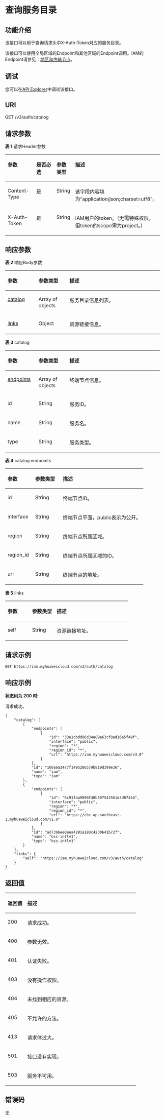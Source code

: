 # 查询服务目录<a name="iam_02_0004"></a>

## 功能介绍<a name="zh-cn_topic_0222037560_section1695283165310"></a>

该接口可以用于查询请求头中X-Auth-Token对应的服务目录。

该接口可以使用全局区域的Endpoint和其他区域的Endpoint调用。IAM的Endpoint请参见：[地区和终端节点](https://developer.huaweicloud.com/endpoint?IAM)。

## 调试<a name="section770385015171"></a>

您可以在[API Explorer](https://apiexplorer.developer.huaweicloud.com/apiexplorer/doc?product=IAM&api=KeystoneShowCatalog)中调试该接口。

## URI<a name="zh-cn_topic_0222037560_section2954123125319"></a>

GET /v3/auth/catalog

## 请求参数<a name="zh-cn_topic_0222037560_section1495683165316"></a>

**表 1**  请求Header参数

<a name="zh-cn_topic_0222037560_HeaderParameter"></a>
<table><thead align="left"><tr id="zh-cn_topic_0222037560_row1695773111534"><th class="cellrowborder" valign="top" width="20%" id="mcps1.2.5.1.1"><p id="zh-cn_topic_0222037560_p179581431105313"><a name="zh-cn_topic_0222037560_p179581431105313"></a><a name="zh-cn_topic_0222037560_p179581431105313"></a>参数</p>
</th>
<th class="cellrowborder" valign="top" width="20%" id="mcps1.2.5.1.2"><p id="zh-cn_topic_0222037560_p10959113165310"><a name="zh-cn_topic_0222037560_p10959113165310"></a><a name="zh-cn_topic_0222037560_p10959113165310"></a>是否必选</p>
</th>
<th class="cellrowborder" valign="top" width="10%" id="mcps1.2.5.1.3"><p id="zh-cn_topic_0222037560_p16959113119533"><a name="zh-cn_topic_0222037560_p16959113119533"></a><a name="zh-cn_topic_0222037560_p16959113119533"></a>参数类型</p>
</th>
<th class="cellrowborder" valign="top" width="50%" id="mcps1.2.5.1.4"><p id="zh-cn_topic_0222037560_p796063165319"><a name="zh-cn_topic_0222037560_p796063165319"></a><a name="zh-cn_topic_0222037560_p796063165319"></a>描述</p>
</th>
</tr>
</thead>
<tbody><tr id="zh-cn_topic_0222037560_row695713317535"><td class="cellrowborder" valign="top" width="20%" headers="mcps1.2.5.1.1 "><p id="zh-cn_topic_0222037560_p1996163116531"><a name="zh-cn_topic_0222037560_p1996163116531"></a><a name="zh-cn_topic_0222037560_p1996163116531"></a>Content-Type</p>
</td>
<td class="cellrowborder" valign="top" width="20%" headers="mcps1.2.5.1.2 "><p id="zh-cn_topic_0222037560_p0962203119538"><a name="zh-cn_topic_0222037560_p0962203119538"></a><a name="zh-cn_topic_0222037560_p0962203119538"></a>是</p>
</td>
<td class="cellrowborder" valign="top" width="10%" headers="mcps1.2.5.1.3 "><p id="zh-cn_topic_0222037560_p69627315536"><a name="zh-cn_topic_0222037560_p69627315536"></a><a name="zh-cn_topic_0222037560_p69627315536"></a>String</p>
</td>
<td class="cellrowborder" valign="top" width="50%" headers="mcps1.2.5.1.4 "><p id="zh-cn_topic_0222037560_p129633313532"><a name="zh-cn_topic_0222037560_p129633313532"></a><a name="zh-cn_topic_0222037560_p129633313532"></a>该字段内容填为“application/json;charset=utf8”。</p>
</td>
</tr>
<tr id="zh-cn_topic_0222037560_row199571731165312"><td class="cellrowborder" valign="top" width="20%" headers="mcps1.2.5.1.1 "><p id="zh-cn_topic_0222037560_p15964231185311"><a name="zh-cn_topic_0222037560_p15964231185311"></a><a name="zh-cn_topic_0222037560_p15964231185311"></a>X-Auth-Token</p>
</td>
<td class="cellrowborder" valign="top" width="20%" headers="mcps1.2.5.1.2 "><p id="zh-cn_topic_0222037560_p59651331115313"><a name="zh-cn_topic_0222037560_p59651331115313"></a><a name="zh-cn_topic_0222037560_p59651331115313"></a>是</p>
</td>
<td class="cellrowborder" valign="top" width="10%" headers="mcps1.2.5.1.3 "><p id="zh-cn_topic_0222037560_p9965143195320"><a name="zh-cn_topic_0222037560_p9965143195320"></a><a name="zh-cn_topic_0222037560_p9965143195320"></a>String</p>
</td>
<td class="cellrowborder" valign="top" width="50%" headers="mcps1.2.5.1.4 "><p id="zh-cn_topic_0222037560_p796615316534"><a name="zh-cn_topic_0222037560_p796615316534"></a><a name="zh-cn_topic_0222037560_p796615316534"></a>IAM用户的token。（无需特殊权限，但token的scope需为project。）</p>
</td>
</tr>
</tbody>
</table>

## 响应参数<a name="zh-cn_topic_0222037560_section696710311532"></a>

**表 2**  响应Body参数

<a name="zh-cn_topic_0222037560_responseParameter"></a>
<table><thead align="left"><tr id="zh-cn_topic_0222037560_row29681731105311"><th class="cellrowborder" valign="top" width="20%" id="mcps1.2.4.1.1"><p id="zh-cn_topic_0222037560_p79701731205315"><a name="zh-cn_topic_0222037560_p79701731205315"></a><a name="zh-cn_topic_0222037560_p79701731205315"></a>参数</p>
</th>
<th class="cellrowborder" valign="top" width="20%" id="mcps1.2.4.1.2"><p id="zh-cn_topic_0222037560_p14971231125312"><a name="zh-cn_topic_0222037560_p14971231125312"></a><a name="zh-cn_topic_0222037560_p14971231125312"></a>参数类型</p>
</th>
<th class="cellrowborder" valign="top" width="60%" id="mcps1.2.4.1.3"><p id="zh-cn_topic_0222037560_p17972331125310"><a name="zh-cn_topic_0222037560_p17972331125310"></a><a name="zh-cn_topic_0222037560_p17972331125310"></a>描述</p>
</th>
</tr>
</thead>
<tbody><tr id="zh-cn_topic_0222037560_row9968103125318"><td class="cellrowborder" valign="top" width="20%" headers="mcps1.2.4.1.1 "><p id="zh-cn_topic_0222037560_p1197373135311"><a name="zh-cn_topic_0222037560_p1197373135311"></a><a name="zh-cn_topic_0222037560_p1197373135311"></a><a href="#zh-cn_topic_0222037560_response_Rs165CatalogArritem">catalog</a></p>
</td>
<td class="cellrowborder" valign="top" width="20%" headers="mcps1.2.4.1.2 "><p id="zh-cn_topic_0222037560_p5973153145319"><a name="zh-cn_topic_0222037560_p5973153145319"></a><a name="zh-cn_topic_0222037560_p5973153145319"></a>Array of objects</p>
</td>
<td class="cellrowborder" valign="top" width="60%" headers="mcps1.2.4.1.3 "><p id="zh-cn_topic_0222037560_p1097417315534"><a name="zh-cn_topic_0222037560_p1097417315534"></a><a name="zh-cn_topic_0222037560_p1097417315534"></a>服务目录信息列表。</p>
</td>
</tr>
<tr id="zh-cn_topic_0222037560_row12968143114535"><td class="cellrowborder" valign="top" width="20%" headers="mcps1.2.4.1.1 "><p id="zh-cn_topic_0222037560_p3975031175317"><a name="zh-cn_topic_0222037560_p3975031175317"></a><a name="zh-cn_topic_0222037560_p3975031175317"></a><a href="#zh-cn_topic_0222037560_response_Rs165Links">links</a></p>
</td>
<td class="cellrowborder" valign="top" width="20%" headers="mcps1.2.4.1.2 "><p id="zh-cn_topic_0222037560_p1976531195312"><a name="zh-cn_topic_0222037560_p1976531195312"></a><a name="zh-cn_topic_0222037560_p1976531195312"></a>Object</p>
</td>
<td class="cellrowborder" valign="top" width="60%" headers="mcps1.2.4.1.3 "><p id="zh-cn_topic_0222037560_p1977113115319"><a name="zh-cn_topic_0222037560_p1977113115319"></a><a name="zh-cn_topic_0222037560_p1977113115319"></a>资源链接信息。</p>
</td>
</tr>
</tbody>
</table>

**表 3**  catalog

<a name="zh-cn_topic_0222037560_response_Rs165CatalogArritem"></a>
<table><thead align="left"><tr id="zh-cn_topic_0222037560_row18978173115317"><th class="cellrowborder" valign="top" width="20%" id="mcps1.2.4.1.1"><p id="zh-cn_topic_0222037560_p20979123125319"><a name="zh-cn_topic_0222037560_p20979123125319"></a><a name="zh-cn_topic_0222037560_p20979123125319"></a>参数</p>
</th>
<th class="cellrowborder" valign="top" width="20%" id="mcps1.2.4.1.2"><p id="zh-cn_topic_0222037560_p13979143114539"><a name="zh-cn_topic_0222037560_p13979143114539"></a><a name="zh-cn_topic_0222037560_p13979143114539"></a>参数类型</p>
</th>
<th class="cellrowborder" valign="top" width="60%" id="mcps1.2.4.1.3"><p id="zh-cn_topic_0222037560_p898073113532"><a name="zh-cn_topic_0222037560_p898073113532"></a><a name="zh-cn_topic_0222037560_p898073113532"></a>描述</p>
</th>
</tr>
</thead>
<tbody><tr id="zh-cn_topic_0222037560_row7978183155310"><td class="cellrowborder" valign="top" width="20%" headers="mcps1.2.4.1.1 "><p id="zh-cn_topic_0222037560_p098115311532"><a name="zh-cn_topic_0222037560_p098115311532"></a><a name="zh-cn_topic_0222037560_p098115311532"></a><a href="#zh-cn_topic_0222037560_response_Rs165CatalogArritemEndpointsArritem">endpoints</a></p>
</td>
<td class="cellrowborder" valign="top" width="20%" headers="mcps1.2.4.1.2 "><p id="zh-cn_topic_0222037560_p1898253195311"><a name="zh-cn_topic_0222037560_p1898253195311"></a><a name="zh-cn_topic_0222037560_p1898253195311"></a>Array of objects</p>
</td>
<td class="cellrowborder" valign="top" width="60%" headers="mcps1.2.4.1.3 "><p id="zh-cn_topic_0222037560_p1198320315535"><a name="zh-cn_topic_0222037560_p1198320315535"></a><a name="zh-cn_topic_0222037560_p1198320315535"></a>终端节点信息。</p>
</td>
</tr>
<tr id="zh-cn_topic_0222037560_row1597819312535"><td class="cellrowborder" valign="top" width="20%" headers="mcps1.2.4.1.1 "><p id="zh-cn_topic_0222037560_p1984143114533"><a name="zh-cn_topic_0222037560_p1984143114533"></a><a name="zh-cn_topic_0222037560_p1984143114533"></a>id</p>
</td>
<td class="cellrowborder" valign="top" width="20%" headers="mcps1.2.4.1.2 "><p id="zh-cn_topic_0222037560_p198413310531"><a name="zh-cn_topic_0222037560_p198413310531"></a><a name="zh-cn_topic_0222037560_p198413310531"></a>String</p>
</td>
<td class="cellrowborder" valign="top" width="60%" headers="mcps1.2.4.1.3 "><p id="zh-cn_topic_0222037560_p13985133175310"><a name="zh-cn_topic_0222037560_p13985133175310"></a><a name="zh-cn_topic_0222037560_p13985133175310"></a>服务ID。</p>
</td>
</tr>
<tr id="zh-cn_topic_0222037560_row397814316539"><td class="cellrowborder" valign="top" width="20%" headers="mcps1.2.4.1.1 "><p id="zh-cn_topic_0222037560_p16986153185317"><a name="zh-cn_topic_0222037560_p16986153185317"></a><a name="zh-cn_topic_0222037560_p16986153185317"></a>name</p>
</td>
<td class="cellrowborder" valign="top" width="20%" headers="mcps1.2.4.1.2 "><p id="zh-cn_topic_0222037560_p20988103116534"><a name="zh-cn_topic_0222037560_p20988103116534"></a><a name="zh-cn_topic_0222037560_p20988103116534"></a>String</p>
</td>
<td class="cellrowborder" valign="top" width="60%" headers="mcps1.2.4.1.3 "><p id="zh-cn_topic_0222037560_p1498913135310"><a name="zh-cn_topic_0222037560_p1498913135310"></a><a name="zh-cn_topic_0222037560_p1498913135310"></a>服务名。</p>
</td>
</tr>
<tr id="zh-cn_topic_0222037560_row119781731175318"><td class="cellrowborder" valign="top" width="20%" headers="mcps1.2.4.1.1 "><p id="zh-cn_topic_0222037560_p6989731175315"><a name="zh-cn_topic_0222037560_p6989731175315"></a><a name="zh-cn_topic_0222037560_p6989731175315"></a>type</p>
</td>
<td class="cellrowborder" valign="top" width="20%" headers="mcps1.2.4.1.2 "><p id="zh-cn_topic_0222037560_p12990231145312"><a name="zh-cn_topic_0222037560_p12990231145312"></a><a name="zh-cn_topic_0222037560_p12990231145312"></a>String</p>
</td>
<td class="cellrowborder" valign="top" width="60%" headers="mcps1.2.4.1.3 "><p id="zh-cn_topic_0222037560_p119912318534"><a name="zh-cn_topic_0222037560_p119912318534"></a><a name="zh-cn_topic_0222037560_p119912318534"></a>服务类型。</p>
</td>
</tr>
</tbody>
</table>

**表 4**  catalog.endpoints

<a name="zh-cn_topic_0222037560_response_Rs165CatalogArritemEndpointsArritem"></a>
<table><thead align="left"><tr id="zh-cn_topic_0222037560_row11992173185313"><th class="cellrowborder" valign="top" width="20%" id="mcps1.2.4.1.1"><p id="zh-cn_topic_0222037560_p6993113125311"><a name="zh-cn_topic_0222037560_p6993113125311"></a><a name="zh-cn_topic_0222037560_p6993113125311"></a>参数</p>
</th>
<th class="cellrowborder" valign="top" width="20%" id="mcps1.2.4.1.2"><p id="zh-cn_topic_0222037560_p0994831125315"><a name="zh-cn_topic_0222037560_p0994831125315"></a><a name="zh-cn_topic_0222037560_p0994831125315"></a>参数类型</p>
</th>
<th class="cellrowborder" valign="top" width="60%" id="mcps1.2.4.1.3"><p id="zh-cn_topic_0222037560_p1499463105315"><a name="zh-cn_topic_0222037560_p1499463105315"></a><a name="zh-cn_topic_0222037560_p1499463105315"></a>描述</p>
</th>
</tr>
</thead>
<tbody><tr id="zh-cn_topic_0222037560_row1999253113535"><td class="cellrowborder" valign="top" width="20%" headers="mcps1.2.4.1.1 "><p id="zh-cn_topic_0222037560_p13995173195317"><a name="zh-cn_topic_0222037560_p13995173195317"></a><a name="zh-cn_topic_0222037560_p13995173195317"></a>id</p>
</td>
<td class="cellrowborder" valign="top" width="20%" headers="mcps1.2.4.1.2 "><p id="zh-cn_topic_0222037560_p1499633185319"><a name="zh-cn_topic_0222037560_p1499633185319"></a><a name="zh-cn_topic_0222037560_p1499633185319"></a>String</p>
</td>
<td class="cellrowborder" valign="top" width="60%" headers="mcps1.2.4.1.3 "><p id="zh-cn_topic_0222037560_p99971731155310"><a name="zh-cn_topic_0222037560_p99971731155310"></a><a name="zh-cn_topic_0222037560_p99971731155310"></a>终端节点ID。</p>
</td>
</tr>
<tr id="zh-cn_topic_0222037560_row7992103118535"><td class="cellrowborder" valign="top" width="20%" headers="mcps1.2.4.1.1 "><p id="zh-cn_topic_0222037560_p79977312537"><a name="zh-cn_topic_0222037560_p79977312537"></a><a name="zh-cn_topic_0222037560_p79977312537"></a>interface</p>
</td>
<td class="cellrowborder" valign="top" width="20%" headers="mcps1.2.4.1.2 "><p id="zh-cn_topic_0222037560_p499813111538"><a name="zh-cn_topic_0222037560_p499813111538"></a><a name="zh-cn_topic_0222037560_p499813111538"></a>String</p>
</td>
<td class="cellrowborder" valign="top" width="60%" headers="mcps1.2.4.1.3 "><p id="zh-cn_topic_0222037560_p189991531165316"><a name="zh-cn_topic_0222037560_p189991531165316"></a><a name="zh-cn_topic_0222037560_p189991531165316"></a>终端节点平面，public表示为公开。</p>
</td>
</tr>
<tr id="zh-cn_topic_0222037560_row149921631115320"><td class="cellrowborder" valign="top" width="20%" headers="mcps1.2.4.1.1 "><p id="zh-cn_topic_0222037560_p1299973125318"><a name="zh-cn_topic_0222037560_p1299973125318"></a><a name="zh-cn_topic_0222037560_p1299973125318"></a>region</p>
</td>
<td class="cellrowborder" valign="top" width="20%" headers="mcps1.2.4.1.2 "><p id="zh-cn_topic_0222037560_p1308323530"><a name="zh-cn_topic_0222037560_p1308323530"></a><a name="zh-cn_topic_0222037560_p1308323530"></a>String</p>
</td>
<td class="cellrowborder" valign="top" width="60%" headers="mcps1.2.4.1.3 "><p id="zh-cn_topic_0222037560_p911532175316"><a name="zh-cn_topic_0222037560_p911532175316"></a><a name="zh-cn_topic_0222037560_p911532175316"></a>终端节点所属区域。</p>
</td>
</tr>
<tr id="zh-cn_topic_0222037560_row29928314532"><td class="cellrowborder" valign="top" width="20%" headers="mcps1.2.4.1.1 "><p id="zh-cn_topic_0222037560_p10220323536"><a name="zh-cn_topic_0222037560_p10220323536"></a><a name="zh-cn_topic_0222037560_p10220323536"></a>region_id</p>
</td>
<td class="cellrowborder" valign="top" width="20%" headers="mcps1.2.4.1.2 "><p id="zh-cn_topic_0222037560_p73832165310"><a name="zh-cn_topic_0222037560_p73832165310"></a><a name="zh-cn_topic_0222037560_p73832165310"></a>String</p>
</td>
<td class="cellrowborder" valign="top" width="60%" headers="mcps1.2.4.1.3 "><p id="zh-cn_topic_0222037560_p193183215531"><a name="zh-cn_topic_0222037560_p193183215531"></a><a name="zh-cn_topic_0222037560_p193183215531"></a>终端节点所属区域的ID。</p>
</td>
</tr>
<tr id="zh-cn_topic_0222037560_row9992173125319"><td class="cellrowborder" valign="top" width="20%" headers="mcps1.2.4.1.1 "><p id="zh-cn_topic_0222037560_p1051932175313"><a name="zh-cn_topic_0222037560_p1051932175313"></a><a name="zh-cn_topic_0222037560_p1051932175313"></a>url</p>
</td>
<td class="cellrowborder" valign="top" width="20%" headers="mcps1.2.4.1.2 "><p id="zh-cn_topic_0222037560_p4633295317"><a name="zh-cn_topic_0222037560_p4633295317"></a><a name="zh-cn_topic_0222037560_p4633295317"></a>String</p>
</td>
<td class="cellrowborder" valign="top" width="60%" headers="mcps1.2.4.1.3 "><p id="zh-cn_topic_0222037560_p87193295310"><a name="zh-cn_topic_0222037560_p87193295310"></a><a name="zh-cn_topic_0222037560_p87193295310"></a>终端节点的地址。</p>
</td>
</tr>
</tbody>
</table>

**表 5**  links

<a name="zh-cn_topic_0222037560_response_Rs165Links"></a>
<table><thead align="left"><tr id="zh-cn_topic_0222037560_row167123220538"><th class="cellrowborder" valign="top" width="20%" id="mcps1.2.4.1.1"><p id="zh-cn_topic_0222037560_p19816327539"><a name="zh-cn_topic_0222037560_p19816327539"></a><a name="zh-cn_topic_0222037560_p19816327539"></a>参数</p>
</th>
<th class="cellrowborder" valign="top" width="20%" id="mcps1.2.4.1.2"><p id="zh-cn_topic_0222037560_p19917329539"><a name="zh-cn_topic_0222037560_p19917329539"></a><a name="zh-cn_topic_0222037560_p19917329539"></a>参数类型</p>
</th>
<th class="cellrowborder" valign="top" width="60%" id="mcps1.2.4.1.3"><p id="zh-cn_topic_0222037560_p11043217533"><a name="zh-cn_topic_0222037560_p11043217533"></a><a name="zh-cn_topic_0222037560_p11043217533"></a>描述</p>
</th>
</tr>
</thead>
<tbody><tr id="zh-cn_topic_0222037560_row1471332135316"><td class="cellrowborder" valign="top" width="20%" headers="mcps1.2.4.1.1 "><p id="zh-cn_topic_0222037560_p1611732165312"><a name="zh-cn_topic_0222037560_p1611732165312"></a><a name="zh-cn_topic_0222037560_p1611732165312"></a>self</p>
</td>
<td class="cellrowborder" valign="top" width="20%" headers="mcps1.2.4.1.2 "><p id="zh-cn_topic_0222037560_p13111232165319"><a name="zh-cn_topic_0222037560_p13111232165319"></a><a name="zh-cn_topic_0222037560_p13111232165319"></a>String</p>
</td>
<td class="cellrowborder" valign="top" width="60%" headers="mcps1.2.4.1.3 "><p id="zh-cn_topic_0222037560_p1012143275317"><a name="zh-cn_topic_0222037560_p1012143275317"></a><a name="zh-cn_topic_0222037560_p1012143275317"></a>资源链接地址。</p>
</td>
</tr>
</tbody>
</table>

## 请求示例<a name="zh-cn_topic_0222037560_section913153211537"></a>

```
GET https://iam.myhuaweicloud.com/v3/auth/catalog
```

## 响应示例<a name="zh-cn_topic_0222037560_section12151132155317"></a>

**状态码为 200 时:**

请求成功。

```
{
    "catalog": [
        {
            "endpoints": [
                {
                    "id": "33e1cbdd86d34e89a63cf8ad16a5f49f",
                    "interface": "public",
                    "region": "*",
                    "region_id": "*",
                    "url": "https://iam.myhuaweicloud.com/v3.0"
                }
            ],
            "id": "100a6a3477f1495286579b819d399e36",
            "name": "iam",
            "type": "iam"
        },
        {
            "endpoints": [
                {
                    "id": "6c91faa9890f40b397542561e3d87444",
                    "interface": "public",
                    "region": "*",
                    "region_id": "*",
                    "url": "https://cbc.ap-southeast-1.myhuaweicloud.com/v1.0"
                }
            ],
            "id": "ad7396ee0eea4281a180c4230641b72f",
            "name": "bss-intlv1",
            "type": "bss-intlv1"
        }
    ],
    "links": {
        "self": "https://iam.myhuaweicloud.com/v3/auth/catalog"
    }
}
```

## 返回值<a name="zh-cn_topic_0222037560_section64293213533"></a>

<a name="zh-cn_topic_0222037560_table335"></a>
<table><thead align="left"><tr id="zh-cn_topic_0222037560_row14343212534"><th class="cellrowborder" valign="top" width="15%" id="mcps1.1.3.1.1"><p id="zh-cn_topic_0222037560_p744732195317"><a name="zh-cn_topic_0222037560_p744732195317"></a><a name="zh-cn_topic_0222037560_p744732195317"></a>返回值</p>
</th>
<th class="cellrowborder" valign="top" width="85%" id="mcps1.1.3.1.2"><p id="zh-cn_topic_0222037560_p114583215315"><a name="zh-cn_topic_0222037560_p114583215315"></a><a name="zh-cn_topic_0222037560_p114583215315"></a>描述</p>
</th>
</tr>
</thead>
<tbody><tr id="zh-cn_topic_0222037560_row1343193265314"><td class="cellrowborder" valign="top" width="15%" headers="mcps1.1.3.1.1 "><p id="zh-cn_topic_0222037560_p1546632195311"><a name="zh-cn_topic_0222037560_p1546632195311"></a><a name="zh-cn_topic_0222037560_p1546632195311"></a>200</p>
</td>
<td class="cellrowborder" valign="top" width="85%" headers="mcps1.1.3.1.2 "><p id="zh-cn_topic_0222037560_p0461832205313"><a name="zh-cn_topic_0222037560_p0461832205313"></a><a name="zh-cn_topic_0222037560_p0461832205313"></a>请求成功。</p>
</td>
</tr>
<tr id="zh-cn_topic_0222037560_row143163225317"><td class="cellrowborder" valign="top" width="15%" headers="mcps1.1.3.1.1 "><p id="zh-cn_topic_0222037560_p104873215533"><a name="zh-cn_topic_0222037560_p104873215533"></a><a name="zh-cn_topic_0222037560_p104873215533"></a>400</p>
</td>
<td class="cellrowborder" valign="top" width="85%" headers="mcps1.1.3.1.2 "><p id="zh-cn_topic_0222037560_p3497321532"><a name="zh-cn_topic_0222037560_p3497321532"></a><a name="zh-cn_topic_0222037560_p3497321532"></a>参数无效。</p>
</td>
</tr>
<tr id="zh-cn_topic_0222037560_row184310325537"><td class="cellrowborder" valign="top" width="15%" headers="mcps1.1.3.1.1 "><p id="zh-cn_topic_0222037560_p1850932145313"><a name="zh-cn_topic_0222037560_p1850932145313"></a><a name="zh-cn_topic_0222037560_p1850932145313"></a>401</p>
</td>
<td class="cellrowborder" valign="top" width="85%" headers="mcps1.1.3.1.2 "><p id="zh-cn_topic_0222037560_p550732175313"><a name="zh-cn_topic_0222037560_p550732175313"></a><a name="zh-cn_topic_0222037560_p550732175313"></a>认证失败。</p>
</td>
</tr>
<tr id="zh-cn_topic_0222037560_row164312321533"><td class="cellrowborder" valign="top" width="15%" headers="mcps1.1.3.1.1 "><p id="zh-cn_topic_0222037560_p951193218535"><a name="zh-cn_topic_0222037560_p951193218535"></a><a name="zh-cn_topic_0222037560_p951193218535"></a>403</p>
</td>
<td class="cellrowborder" valign="top" width="85%" headers="mcps1.1.3.1.2 "><p id="zh-cn_topic_0222037560_p752133212539"><a name="zh-cn_topic_0222037560_p752133212539"></a><a name="zh-cn_topic_0222037560_p752133212539"></a>没有操作权限。</p>
</td>
</tr>
<tr id="zh-cn_topic_0222037560_row54319322537"><td class="cellrowborder" valign="top" width="15%" headers="mcps1.1.3.1.1 "><p id="zh-cn_topic_0222037560_p35323265317"><a name="zh-cn_topic_0222037560_p35323265317"></a><a name="zh-cn_topic_0222037560_p35323265317"></a>404</p>
</td>
<td class="cellrowborder" valign="top" width="85%" headers="mcps1.1.3.1.2 "><p id="zh-cn_topic_0222037560_p145411321531"><a name="zh-cn_topic_0222037560_p145411321531"></a><a name="zh-cn_topic_0222037560_p145411321531"></a>未找到相应的资源。</p>
</td>
</tr>
<tr id="zh-cn_topic_0222037560_row34393255316"><td class="cellrowborder" valign="top" width="15%" headers="mcps1.1.3.1.1 "><p id="zh-cn_topic_0222037560_p135416327531"><a name="zh-cn_topic_0222037560_p135416327531"></a><a name="zh-cn_topic_0222037560_p135416327531"></a>405</p>
</td>
<td class="cellrowborder" valign="top" width="85%" headers="mcps1.1.3.1.2 "><p id="zh-cn_topic_0222037560_p12552321530"><a name="zh-cn_topic_0222037560_p12552321530"></a><a name="zh-cn_topic_0222037560_p12552321530"></a>不允许的方法。</p>
</td>
</tr>
<tr id="zh-cn_topic_0222037560_row1343532155312"><td class="cellrowborder" valign="top" width="15%" headers="mcps1.1.3.1.1 "><p id="zh-cn_topic_0222037560_p75653214533"><a name="zh-cn_topic_0222037560_p75653214533"></a><a name="zh-cn_topic_0222037560_p75653214533"></a>413</p>
</td>
<td class="cellrowborder" valign="top" width="85%" headers="mcps1.1.3.1.2 "><p id="zh-cn_topic_0222037560_p1756832205313"><a name="zh-cn_topic_0222037560_p1756832205313"></a><a name="zh-cn_topic_0222037560_p1756832205313"></a>请求体过大。</p>
</td>
</tr>
<tr id="zh-cn_topic_0222037560_row94343212538"><td class="cellrowborder" valign="top" width="15%" headers="mcps1.1.3.1.1 "><p id="zh-cn_topic_0222037560_p35743265315"><a name="zh-cn_topic_0222037560_p35743265315"></a><a name="zh-cn_topic_0222037560_p35743265315"></a>501</p>
</td>
<td class="cellrowborder" valign="top" width="85%" headers="mcps1.1.3.1.2 "><p id="zh-cn_topic_0222037560_p1558123213536"><a name="zh-cn_topic_0222037560_p1558123213536"></a><a name="zh-cn_topic_0222037560_p1558123213536"></a>接口没有实现。</p>
</td>
</tr>
<tr id="zh-cn_topic_0222037560_row18431032105315"><td class="cellrowborder" valign="top" width="15%" headers="mcps1.1.3.1.1 "><p id="zh-cn_topic_0222037560_p959932125313"><a name="zh-cn_topic_0222037560_p959932125313"></a><a name="zh-cn_topic_0222037560_p959932125313"></a>503</p>
</td>
<td class="cellrowborder" valign="top" width="85%" headers="mcps1.1.3.1.2 "><p id="zh-cn_topic_0222037560_p359113216534"><a name="zh-cn_topic_0222037560_p359113216534"></a><a name="zh-cn_topic_0222037560_p359113216534"></a>服务不可用。</p>
</td>
</tr>
</tbody>
</table>

## 错误码<a name="zh-cn_topic_0222037560_section116073225317"></a>

无

